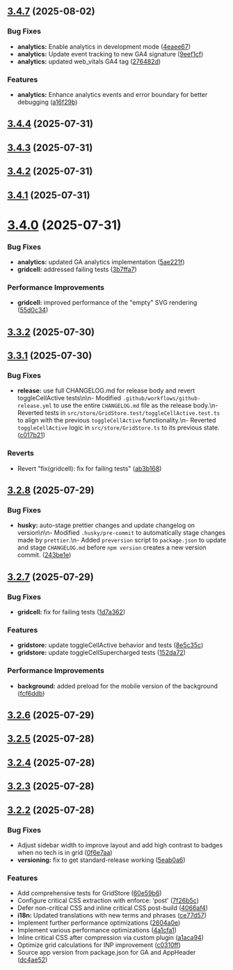## [3.4.7](https://github.com/jbelew/nms_optimizer-web/compare/v3.4.4...v3.4.7) (2025-08-02)


### Bug Fixes

* **analytics:** Enable analytics in development mode ([4eaee67](https://github.com/jbelew/nms_optimizer-web/commit/4eaee67cb11de8fc8f4c8eda5085864c41b011c8))
* **analytics:** Update event tracking to new GA4 signature ([9eef1cf](https://github.com/jbelew/nms_optimizer-web/commit/9eef1cf8b482d8fab2f5807ad04538fe4df8aef8))
* **analytics:** updated web_vitals GA4 tag ([276482d](https://github.com/jbelew/nms_optimizer-web/commit/276482dd30b65191edbd7e984b2697578398ceb7))


### Features

* **analytics:** Enhance analytics events and error boundary for better debugging ([a16f29b](https://github.com/jbelew/nms_optimizer-web/commit/a16f29b23cfd8065328339ee6805114c2d94de6c))



## [3.4.4](https://github.com/jbelew/nms_optimizer-web/compare/v3.4.3...v3.4.4) (2025-07-31)



## [3.4.3](https://github.com/jbelew/nms_optimizer-web/compare/v3.4.2...v3.4.3) (2025-07-31)



## [3.4.2](https://github.com/jbelew/nms_optimizer-web/compare/v3.4.1...v3.4.2) (2025-07-31)



## [3.4.1](https://github.com/jbelew/nms_optimizer-web/compare/v3.4.0...v3.4.1) (2025-07-31)



# [3.4.0](https://github.com/jbelew/nms_optimizer-web/compare/v3.3.2...v3.4.0) (2025-07-31)


### Bug Fixes

* **analytics:** updated GA analytics implementation ([5ae221f](https://github.com/jbelew/nms_optimizer-web/commit/5ae221f15f2a57d8ef44bbcbfc0f9eecada2448c))
* **gridcell:** addressed failing tests ([3b7ffa7](https://github.com/jbelew/nms_optimizer-web/commit/3b7ffa7fd5fcd73bea2876de298e520a51ae2682))


### Performance Improvements

* **gridcell:** improved performance of the "empty" SVG rendering ([55d0c34](https://github.com/jbelew/nms_optimizer-web/commit/55d0c34429398e337654bbaedfcde4e3529bcd2f))



## [3.3.2](https://github.com/jbelew/nms_optimizer-web/compare/v3.3.1...v3.3.2) (2025-07-30)



## [3.3.1](https://github.com/jbelew/nms_optimizer-web/compare/v3.2.8...v3.3.1) (2025-07-30)


### Bug Fixes

* **release:** use full CHANGELOG.md for release body and revert toggleCellActive tests\n\n- Modified `.github/workflows/github-release.yml` to use the entire `CHANGELOG.md` file as the release body.\n- Reverted tests in `src/store/GridStore.test/toggleCellActive.test.ts` to align with the previous `toggleCellActive` functionality.\n- Reverted `toggleCellActive` logic in `src/store/GridStore.ts` to its previous state. ([c017b21](https://github.com/jbelew/nms_optimizer-web/commit/c017b219ca161b14000611d8de07c24dea7a83bd))


### Reverts

* Revert "fix(gridcell): fix for failing tests" ([ab3b168](https://github.com/jbelew/nms_optimizer-web/commit/ab3b168ccd3e508a72d3e560d6e197a1dabc8033))



## [3.2.8](https://github.com/jbelew/nms_optimizer-web/compare/v3.2.7...v3.2.8) (2025-07-29)


### Bug Fixes

* **husky:** auto-stage prettier changes and update changelog on version\n\n- Modified `.husky/pre-commit` to automatically stage changes made by `prettier`.\n- Added `preversion` script to `package.json` to update and stage `CHANGELOG.md` before `npm version` creates a new version commit. ([243be1e](https://github.com/jbelew/nms_optimizer-web/commit/243be1e88c0f7c475a591c0c0d74dfd033bc44b3))



## [3.2.7](https://github.com/jbelew/nms_optimizer-web/compare/v3.2.6...v3.2.7) (2025-07-29)


### Bug Fixes

* **gridcell:** fix for failing tests ([1d7a362](https://github.com/jbelew/nms_optimizer-web/commit/1d7a362faf56f34329625d4a2838ee8acd94d8c6))


### Features

* **gridstore:** update toggleCellActive behavior and tests ([8e5c35c](https://github.com/jbelew/nms_optimizer-web/commit/8e5c35c45e31b471d11ae885b77e837cba88ace1))
* **gridstore:** update toggleCellSupercharged tests ([152da72](https://github.com/jbelew/nms_optimizer-web/commit/152da729629c9277170cb0be155f486ff0443b4e))


### Performance Improvements

* **background:** added preload for the mobile version of the background ([fcf6ddb](https://github.com/jbelew/nms_optimizer-web/commit/fcf6ddb9c0fca6ef205fd5c1ab4450ede71fa95e))



## [3.2.6](https://github.com/jbelew/nms_optimizer-web/compare/v3.2.5...v3.2.6) (2025-07-29)



## [3.2.5](https://github.com/jbelew/nms_optimizer-web/compare/v3.2.4...v3.2.5) (2025-07-28)



## [3.2.4](https://github.com/jbelew/nms_optimizer-web/compare/v3.2.3...v3.2.4) (2025-07-28)



## [3.2.3](https://github.com/jbelew/nms_optimizer-web/compare/v3.2.2...v3.2.3) (2025-07-28)



## [3.2.2](https://github.com/jbelew/nms_optimizer-web/compare/60e59b69cfac62c0c4539fcf453b263148213800...v3.2.2) (2025-07-28)


### Bug Fixes

* Adjust sidebar width to improve layout and add high contrast to badges when no tech is in grid ([0f6e7aa](https://github.com/jbelew/nms_optimizer-web/commit/0f6e7aa43751fe8a54a5657c6eed2dfd550ac1ae))
* **versioning:** fix to get standard-release working ([5eab0a6](https://github.com/jbelew/nms_optimizer-web/commit/5eab0a6221667ab46b76aefb4fe7fc09c2db6e33))


### Features

* Add comprehensive tests for GridStore ([60e59b6](https://github.com/jbelew/nms_optimizer-web/commit/60e59b69cfac62c0c4539fcf453b263148213800))
* Configure critical CSS extraction with enforce: 'post' ([7f26b5c](https://github.com/jbelew/nms_optimizer-web/commit/7f26b5c288338c358a5e1fff28836ceee2786af5))
* Defer non-critical CSS and inline critical CSS post-build ([4066af4](https://github.com/jbelew/nms_optimizer-web/commit/4066af47f94807d67dc1f00329f3db039e431d23))
* **i18n:** Updated translations with new terms and phrases ([ce77d57](https://github.com/jbelew/nms_optimizer-web/commit/ce77d57dc8950827548ec4fcfc82aadb81e0672d))
* Implement further performance optimizations ([2604a0e](https://github.com/jbelew/nms_optimizer-web/commit/2604a0ea231f117ec9207b1a55f70f8aa6de797a))
* Implement various performance optimizations ([4a1cfa1](https://github.com/jbelew/nms_optimizer-web/commit/4a1cfa10e5bd4f606832b52e39c5bdf457cfbe90))
* Inline critical CSS after compression via custom plugin ([a1aca94](https://github.com/jbelew/nms_optimizer-web/commit/a1aca94b343447c82f2945ee2eaaa0d0f870b2a2))
* Optimize grid calculations for INP improvement ([c0310ff](https://github.com/jbelew/nms_optimizer-web/commit/c0310ffa00dfc056696f6ebae934be0a1e7250a7))
* Source app version from package.json for GA and AppHeader ([dc4ae52](https://github.com/jbelew/nms_optimizer-web/commit/dc4ae527d93f87908f49259ac9836b48eec0924c))



